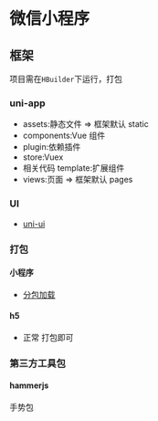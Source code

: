 # 微信小程序

## 框架
项目需在`HBuilder`下运行，打包

### uni-app
- assets:静态文件 => 框架默认 static
- components:Vue 组件 
- plugin:依赖插件
- store:Vuex 
- 相关代码 template:扩展组件
- views:页面 => 框架默认 pages

### UI
- [uni-ui](https://ext.dcloud.net.cn/plugin?id=55)

### 打包
#### 小程序 
- [分包加载](https://uniapp.dcloud.io/collocation/pages?id=%E9%85%8D%E7%BD%AE%E9%A1%B9%E5%88%97%E8%A1%A8)

#### h5
- 正常 打包即可

### 第三方工具包
#### hammerjs
手势包

